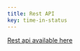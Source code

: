 ```yaml
---
title: Rest API
key: time-in-status
---
```


[Rest api available here](/jira/plugins/time-in-status/doc/rest/)
